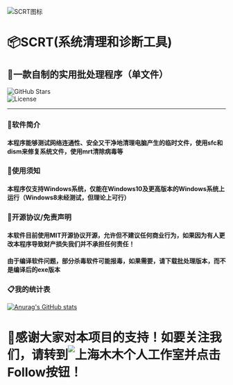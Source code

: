 ![SCRT图标](icon.ico) 

# 📦SCRT(系统清理和诊断工具)
## 🚀一款自制的实用批处理程序（单文件）

![GitHub Stars](https://img.shields.io/github/stars/small-lin-jam/SCRT?style=for-the-badge)  
![License](https://img.shields.io/github/license/small-lin-jam/SCRT?style=for-the-badge)

<hr>

### 🌟软件简介
#### 本程序能够测试网络连通性、安全又干净地清理电脑产生的临时文件，使用sfc和dism来修复系统文件，使用mrt清除病毒等
### 🔗使用须知
#### 本程序仅支持Windows系统，仅能在Windows10及更高版本的Windows系统上运行（Windows8未经测试，但理论上可行）
### 📝开源协议/免责声明
#### 本软件目前使用MIT开源协议开源，允许但不建议任何商业行为，如果因为有人更改本程序导致财产损失我们并不承担任何责任！
#### 由于编译软件问题，部分杀毒软件可能报毒，如果需要，请下载批处理版本，而不是编译后的exe版本
### 📋我的统计表
[![Anurag's GitHub stats](https://github-readme-stats.vercel.app/api?username=small-lin-jam&show_icons=true&theme=gruvbox&locale=cn)](https://github.com/anuraghazra/github-readme-stats)

# 🙏感谢大家对本项目的支持！如要关注我们，请转到![上海木木个人工作室](https://github.com/StevenLinStudio)并点击Follow按钮！
